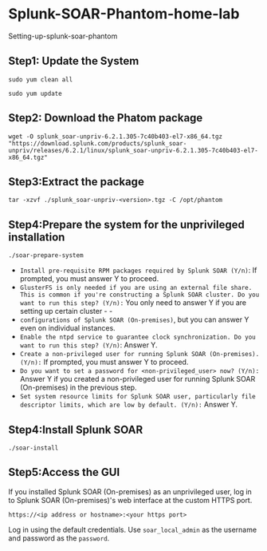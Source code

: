 # Splunk-SOAR-Phantom-home-lab
Setting-up-splunk-soar-phantom

## Step1: Update the System
```
sudo yum clean all
```
```
sudo yum update
```
## Step2: Download the Phatom package
```
wget -O splunk_soar-unpriv-6.2.1.305-7c40b403-el7-x86_64.tgz "https://download.splunk.com/products/splunk_soar-unpriv/releases/6.2.1/linux/splunk_soar-unpriv-6.2.1.305-7c40b403-el7-x86_64.tgz"
```

## Step3:Extract the package
```
tar -xzvf ./splunk_soar-unpriv-<version>.tgz -C /opt/phantom
```

## Step4:Prepare the system for the unprivileged installation
```
./soar-prepare-system 
```
- `Install pre-requisite RPM packages required by Splunk SOAR (Y/n)`: If prompted, you must answer Y to proceed.
- `GlusterFS is only needed if you are using an external file share. This is common if you're constructing a Splunk SOAR cluster. Do you want to run this step? (Y/n):` You only need to answer Y if you are setting up certain cluster - - 
- `configurations of Splunk SOAR (On-premises)`, but you can answer Y even on individual instances.
- `Enable the ntpd service to guarantee clock synchronization. Do you want to run this step? (Y/n)`: Answer Y.
- `Create a non-privileged user for running Splunk SOAR (On-premises). (Y/n):` If prompted, you must answer Y to proceed.
- `Do you want to set a password for <non-privileged_user> now? (Y/n):` Answer Y if you created a non-privileged user for running Splunk SOAR (On-premises) in the previous step.
- `Set system resource limits for Splunk SOAR user, particularly file descriptor limits, which are low by default. (Y/n):` Answer Y.

## Step4:Install Splunk SOAR
```
./soar-install
```

## Step5:Access the GUI
If you installed Splunk SOAR (On-premises) as an unprivileged user, log in to Splunk SOAR (On-premises)'s web interface at the custom HTTPS port.
```
https://<ip address or hostname>:<your https port>
```
Log in using the default credentials. Use `soar_local_admin` as the username and password as the `password`. 
